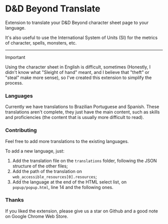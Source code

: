 # D&D Beyond Translate

Extension to translate your D&D Beyond character sheet page to your language.

It's also useful to use the International System of Units (SI) for the metrics of character, spells, monsters, etc.

---

> [!IMPORTANT]
> Using the character sheet in English is difficult, sometimes (Honestly, I didn't know what "Sleight of hand" meant, and I believe that "theft" or "steal" make more sense), so I've created this extension to simplify the process.

### Languages

Currently we have translations to Brazilian Portuguese and Spanish. These translations aren't complete, they just have the main content, such as skills and proficiencies (the content that is usually more difficult to read).

### Contributing

Feel free to add more translations to the existing languages.

To add a new language, just:

1. Add the translation file on the `translations` folder, following the JSON structure of the other files;
2. Add the path of the translation on `web_accessible_resources[0].resources`;
3. Add the language at the end of the HTML select list, on `popup/popup.html`, line 14 and the following ones.

### Thanks

If you liked the extension, please give us a star on Github and a good note on Google Chrome Web Store.

